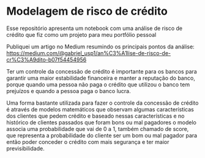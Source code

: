 # Modelagem de risco de crédito
 Esse repositório apresenta um notebook com uma análise de risco de crédito que fiz como um projeto para meu portfólio pessoal

 Publiquei um artigo no Medium resumindo os principais pontos da análise:
 https://medium.com/@gabriel_usp1/an%C3%A1lise-de-risco-de-cr%C3%A9dito-b07f54454956
 
 Ter um controle da concessão de crédito é importante para os bancos para garantir uma maior estabilidade financeira e manter a reputação do banco, porque quando uma pessoa não paga o crédito que utilizou o banco tem prejuízos e quando a pessoa paga o banco lucra.

 Uma forma bastante utilizada para fazer o controle da concessão de crédito é através de modelos matemáticos que observam algumas características dos clientes que pedem crédito e baseado nessas características e no histórico de clientes passados que foram bons ou mal pagadores o modelo associa uma probabilidade que vai de 0 a 1, também chamado de score, que representa a probabilidade do cliente ser um bom ou mal pagador para então poder conceder o crédito com mais segurança e ter maior previsibilidade.
